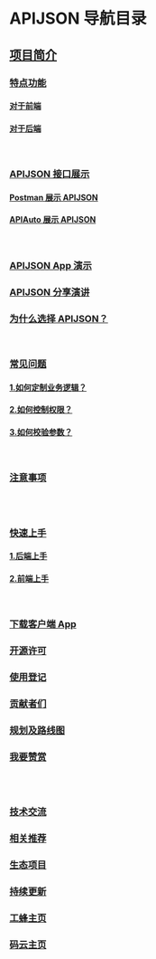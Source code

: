 # APIJSON 导航目录
## [项目简介](/README.md#--apijson)

### [特点功能](/README.md#%E7%89%B9%E7%82%B9%E5%8A%9F%E8%83%BD)
#### [对于前端](/README.md#%E7%89%B9%E7%82%B9%E5%8A%9F%E8%83%BD)
#### [对于后端](/README.md#%E5%AF%B9%E4%BA%8E%E5%90%8E%E7%AB%AF)
<br />

### [APIJSON 接口展示](/README.md#apijson-%E6%8E%A5%E5%8F%A3%E5%B1%95%E7%A4%BA)
#### [Postman 展示 APIJSON](/README.md#postman-%E5%B1%95%E7%A4%BA-apijson)
#### [APIAuto 展示 APIJSON](/README.md#apiauto-%E5%B1%95%E7%A4%BA-apijson)
<br />

### [APIJSON App 演示](/README.md#apijson-app-%E6%BC%94%E7%A4%BA)

### [APIJSON 分享演讲](/README.md#apijson-%E5%88%86%E4%BA%AB%E6%BC%94%E8%AE%B2)

### [为什么选择 APIJSON？](/README.md#%E4%B8%BA%E4%BB%80%E4%B9%88%E9%80%89%E6%8B%A9-apijson)
<br />

### [常见问题](/README.md#%E5%B8%B8%E8%A7%81%E9%97%AE%E9%A2%98)
#### [1.如何定制业务逻辑？](/README.md#1%E5%A6%82%E4%BD%95%E5%AE%9A%E5%88%B6%E4%B8%9A%E5%8A%A1%E9%80%BB%E8%BE%91)
#### [2.如何控制权限？](/README.md#2%E5%A6%82%E4%BD%95%E6%8E%A7%E5%88%B6%E6%9D%83%E9%99%90)
#### [3.如何校验参数？](/README.md#3%E5%A6%82%E4%BD%95%E6%A0%A1%E9%AA%8C%E5%8F%82%E6%95%B0)
<br />

### [注意事项](/README.md#%E6%B3%A8%E6%84%8F%E4%BA%8B%E9%A1%B9)

<br /><br />

### [快速上手](/README.md#%E5%BF%AB%E9%80%9F%E4%B8%8A%E6%89%8B)
#### [1.后端上手](/README.md#1%E5%90%8E%E7%AB%AF%E4%B8%8A%E6%89%8B)
#### [2.前端上手](/README.md#2%E5%89%8D%E7%AB%AF%E4%B8%8A%E6%89%8B)
<br />

### [下载客户端 App](/README.md#%E4%B8%8B%E8%BD%BD%E5%AE%A2%E6%88%B7%E7%AB%AF-app)

### [开源许可](/README.md#%E5%BC%80%E6%BA%90%E8%AE%B8%E5%8F%AF)

### [使用登记](/README.md#%E4%BD%BF%E7%94%A8%E7%99%BB%E8%AE%B0)

### [贡献者们](/README.md#%E8%B4%A1%E7%8C%AE%E8%80%85%E4%BB%AC)

### [规划及路线图](/README.md#%E8%A7%84%E5%88%92%E5%8F%8A%E8%B7%AF%E7%BA%BF%E5%9B%BE)

### [我要赞赏](/README.md#%E6%88%91%E8%A6%81%E8%B5%9E%E8%B5%8F)

<br /><br />

### [技术交流](/README.md#%E6%8A%80%E6%9C%AF%E4%BA%A4%E6%B5%81)

### [相关推荐](/README.md#%E7%9B%B8%E5%85%B3%E6%8E%A8%E8%8D%90)

### [生态项目](/README.md#%E7%94%9F%E6%80%81%E9%A1%B9%E7%9B%AED)

### [持续更新](/README.md#%E6%8C%81%E7%BB%AD%E6%9B%B4%E6%96%B0)

### [工蜂主页](/README.md#%E5%B7%A5%E8%9C%82%E4%B8%BB%E9%A1%B5)

### [码云主页](/README.md#%E7%A0%81%E4%BA%91%E4%B8%BB%E9%A1%B5)

